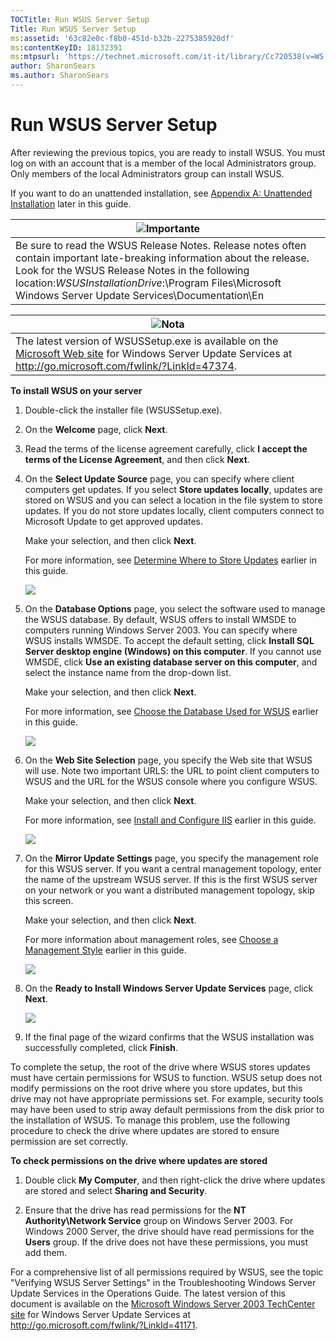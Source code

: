 ```yaml
---
TOCTitle: Run WSUS Server Setup
Title: Run WSUS Server Setup
ms:assetid: '63c82e0c-f8b0-451d-b32b-2275385920df'
ms:contentKeyID: 18132391
ms:mtpsurl: 'https://technet.microsoft.com/it-it/library/Cc720538(v=WS.10)'
author: SharonSears
ms.author: SharonSears
---
```


Run WSUS Server Setup
=====================

After reviewing the previous topics, you are ready to install WSUS. You must log on with an account that is a member of the local Administrators group. Only members of the local Administrators group can install WSUS.

If you want to do an unattended installation, see [Appendix A: Unattended Installation](https://technet.microsoft.com/3e8fcb38-d5a9-4285-baa2-23323a384cb1) later in this guide.

| ![](/security-updates/images/Cc720538.Important(WS.10).gif)Importante                                                                                                                                                                                                          |
|-------------------------------------------------------------------------------------------------------------------------------------------------------------------------------------------------------------------------------------------------------------------------------------------|
| Be sure to read the WSUS Release Notes. Release notes often contain important late-breaking information about the release. Look for the WSUS Release Notes in the following location:*WSUSInstallationDrive*:\\Program Files\\Microsoft Windows Server Update Services\\Documentation\\En |

| ![](/security-updates/images/Cc720538.note(WS.10).gif)Nota                                                                                                                                          |
|----------------------------------------------------------------------------------------------------------------------------------------------------------------------------------------------------------------|
| The latest version of WSUSSetup.exe is available on the [Microsoft Web site](http://go.microsoft.com/fwlink/?linkid=47374) for Windows Server Update Services at http://go.microsoft.com/fwlink/?LinkId=47374. |

**To install WSUS on your server**
1.  Double-click the installer file (WSUSSetup.exe).

2.  On the **Welcome** page, click **Next**.

3.  Read the terms of the license agreement carefully, click **I accept the terms of the License Agreement**, and then click **Next**.

4.  On the **Select Update Source** page, you can specify where client computers get updates. If you select **Store updates locally**, updates are stored on WSUS and you can select a location in the file system to store updates. If you do not store updates locally, client computers connect to Microsoft Update to get approved updates.

    Make your selection, and then click **Next**.

    For more information, see [Determine Where to Store Updates](https://technet.microsoft.com/3102c059-d7a4-49d8-8de8-299e730bb109) earlier in this guide.

    ![](/security-updates/images/Cc720538.fa6ac6a6-6814-4b7e-96e8-e08af5e534b8(WS.10).gif)

5.  On the **Database Options** page, you select the software used to manage the WSUS database. By default, WSUS offers to install WMSDE to computers running Windows Server 2003. You can specify where WSUS installs WMSDE. To accept the default setting, click **Install SQL Server desktop engine (Windows) on this computer**. If you cannot use WMSDE, click **Use an existing database server on this computer**, and select the instance name from the drop-down list.

    Make your selection, and then click **Next**.

    For more information, see [Choose the Database Used for WSUS](https://technet.microsoft.com/86b1e90d-307d-4b35-88a1-84baccd1ff63) earlier in this guide.

    ![](/security-updates/images/Cc720538.bc0b73ad-b338-437c-a3c7-0299e819840d(WS.10).gif)

6.  On the **Web Site Selection** page, you specify the Web site that WSUS will use. Note two important URLS: the URL to point client computers to WSUS and the URL for the WSUS console where you configure WSUS.

    Make your selection, and then click **Next**.

    For more information, see [Install and Configure IIS](https://technet.microsoft.com/6b2e1035-5b82-45f4-9f51-6cc0ca32fd60) earlier in this guide.

    ![](/security-updates/images/Cc720538.64ed7643-a050-4f54-bf9f-04cf7931adc0(WS.10).gif)

7.  On the **Mirror Update Settings** page, you specify the management role for this WSUS server. If you want a central management topology, enter the name of the upstream WSUS server. If this is the first WSUS server on your network or you want a distributed management topology, skip this screen.

    Make your selection, and then click **Next**.

    For more information about management roles, see [Choose a Management Style](https://technet.microsoft.com/c18ab8e3-b76d-46a8-84e6-b46adb778098) earlier in this guide.

    ![](/security-updates/images/Cc720538.f26e09d5-983c-418d-8511-8960850403ef(WS.10).gif)

8.  On the **Ready to Install Windows Server Update Services** page, click **Next**.

    ![](/security-updates/images/Cc720538.20de7d09-3d30-4867-9253-6f353dd1923d(WS.10).gif)

9.  If the final page of the wizard confirms that the WSUS installation was successfully completed, click **Finish**.

To complete the setup, the root of the drive where WSUS stores updates must have certain permissions for WSUS to function. WSUS setup does not modify permissions on the root drive where you store updates, but this drive may not have appropriate permissions set. For example, security tools may have been used to strip away default permissions from the disk prior to the installation of WSUS. To manage this problem, use the following procedure to check the drive where updates are stored to ensure permission are set correctly.

**To check permissions on the drive where updates are stored**
1.  Double click **My Computer**, and then right-click the drive where updates are stored and select **Sharing and Security**.

2.  Ensure that the drive has read permissions for the **NT Authority\\Network Service** group on Windows Server 2003. For Windows 2000 Server, the drive should have read permissions for the **Users** group. If the drive does not have these permissions, you must add them.

For a comprehensive list of all permissions required by WSUS, see the topic "Verifying WSUS Server Settings" in the Troubleshooting Windows Server Update Services in the Operations Guide. The latest version of this document is available on the [Microsoft Windows Server 2003 TechCenter site](http://go.microsoft.com/fwlink/?linkid=41171) for Windows Server Update Services at http://go.microsoft.com/fwlink/?LinkId=41171.
